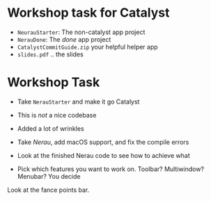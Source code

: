 # Workshop task for Catalyst

- `NeurauStarter`: The non-catalyst app project
- `NerauDone`: The *done* app project
- `CatalystCommitGuide.zip` your helpful helper app
- `slides.pdf` .. the slides


# Workshop Task

- Take `NerauStarter` and make it go Catalyst
- This is *not* a nice codebase
- Added a lot of wrinkles

- Take *Nerau*, add macOS support, and fix the compile errors
- Look at the finished Nerau code to see how to achieve what
- Pick which features you want to work on. Toolbar? Multiwindow? Menubar? You decide

Look at the fance points bar.

